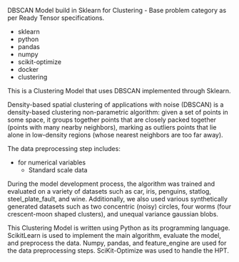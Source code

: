 DBSCAN Model build in Sklearn for Clustering - Base problem category as per Ready Tensor specifications.

- sklearn
- python
- pandas
- numpy
- scikit-optimize
- docker
- clustering

This is a Clustering Model that uses DBSCAN implemented through Sklearn.

Density-based spatial clustering of applications with noise (DBSCAN) is a density-based clustering non-parametric algorithm: given a set of points in some space, it groups together points that are closely packed together (points with many nearby neighbors), marking as outliers points that lie alone in low-density regions (whose nearest neighbors are too far away).

The data preprocessing step includes:

- for numerical variables
  - Standard scale data

During the model development process, the algorithm was trained and evaluated on a variety of datasets such as car, iris, penguins, statlog, steel_plate_fault, and wine. Additionally, we also used various synthetically generated datasets such as two concentric (noisy) circles, four worms (four crescent-moon shaped clusters), and unequal variance gaussian blobs.

This Clustering Model is written using Python as its programming language. ScikitLearn is used to implement the main algorithm, evaluate the model, and preprocess the data. Numpy, pandas, and feature_engine are used for the data preprocessing steps. SciKit-Optimize was used to handle the HPT.
